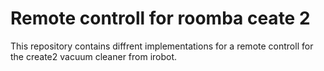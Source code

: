 # Remote controll for roomba ceate 2
This repository contains diffrent implementations for a remote controll for the create2 vacuum cleaner from irobot.
